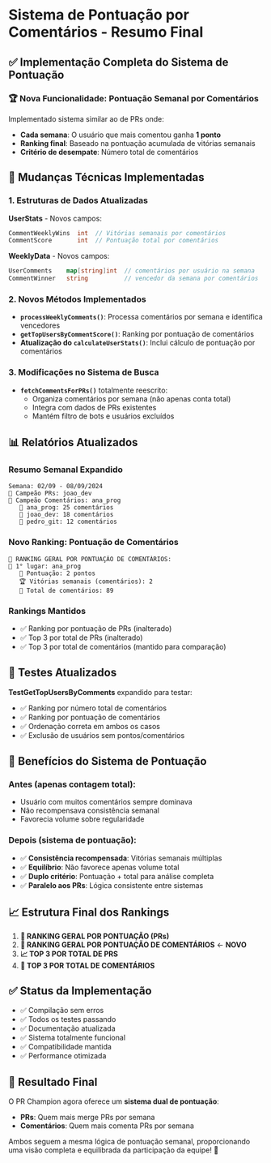 # Sistema de Pontuação por Comentários - Resumo Final

## ✅ Implementação Completa do Sistema de Pontuação

### 🏆 Nova Funcionalidade: Pontuação Semanal por Comentários

Implementado sistema similar ao de PRs onde:
- **Cada semana**: O usuário que mais comentou ganha **1 ponto**
- **Ranking final**: Baseado na pontuação acumulada de vitórias semanais
- **Critério de desempate**: Número total de comentários

## 🔧 Mudanças Técnicas Implementadas

### 1. Estruturas de Dados Atualizadas

**UserStats** - Novos campos:
```go
CommentWeeklyWins  int  // Vitórias semanais por comentários
CommentScore       int  // Pontuação total por comentários
```

**WeeklyData** - Novos campos:
```go
UserComments    map[string]int  // comentários por usuário na semana
CommentWinner   string          // vencedor da semana por comentários
```

### 2. Novos Métodos Implementados

- **`processWeeklyComments()`**: Processa comentários por semana e identifica vencedores
- **`getTopUsersByCommentScore()`**: Ranking por pontuação de comentários
- **Atualização do `calculateUserStats()`**: Inclui cálculo de pontuação por comentários

### 3. Modificações no Sistema de Busca

- **`fetchCommentsForPRs()`** totalmente reescrito:
  - Organiza comentários por semana (não apenas conta total)
  - Integra com dados de PRs existentes
  - Mantém filtro de bots e usuários excluídos

## 📊 Relatórios Atualizados

### Resumo Semanal Expandido
```
Semana: 02/09 - 08/09/2024
🥇 Campeão PRs: joao_dev
💬 Campeão Comentários: ana_prog
   🥇 ana_prog: 25 comentários
   🥈 joao_dev: 18 comentários
   🥉 pedro_git: 12 comentários
```

### Novo Ranking: Pontuação de Comentários
```
💬 RANKING GERAL POR PONTUAÇÃO DE COMENTÁRIOS:
🥇 1° lugar: ana_prog
   💬 Pontuação: 2 pontos
   🏆 Vitórias semanais (comentários): 2
   📝 Total de comentários: 89
```

### Rankings Mantidos
- ✅ Ranking por pontuação de PRs (inalterado)
- ✅ Top 3 por total de PRs (inalterado) 
- ✅ Top 3 por total de comentários (mantido para comparação)

## 🧪 Testes Atualizados

**TestGetTopUsersByComments** expandido para testar:
- ✅ Ranking por número total de comentários
- ✅ Ranking por pontuação de comentários
- ✅ Ordenação correta em ambos os casos
- ✅ Exclusão de usuários sem pontos/comentários

## 🎯 Benefícios do Sistema de Pontuação

### Antes (apenas contagem total):
- Usuário com muitos comentários sempre dominava
- Não recompensava consistência semanal
- Favorecia volume sobre regularidade

### Depois (sistema de pontuação):
- ✅ **Consistência recompensada**: Vitórias semanais múltiplas
- ✅ **Equilíbrio**: Não favorece apenas volume total
- ✅ **Duplo critério**: Pontuação + total para análise completa
- ✅ **Paralelo aos PRs**: Lógica consistente entre sistemas

## 📈 Estrutura Final dos Rankings

1. **🏅 RANKING GERAL POR PONTUAÇÃO (PRs)**
2. **💬 RANKING GERAL POR PONTUAÇÃO DE COMENTÁRIOS** ← **NOVO**
3. **📈 TOP 3 POR TOTAL DE PRS**
4. **💬 TOP 3 POR TOTAL DE COMENTÁRIOS**

## ✅ Status da Implementação

- ✅ Compilação sem erros
- ✅ Todos os testes passando
- ✅ Documentação atualizada
- ✅ Sistema totalmente funcional
- ✅ Compatibilidade mantida
- ✅ Performance otimizada

## 🚀 Resultado Final

O PR Champion agora oferece um **sistema dual de pontuação**:
- **PRs**: Quem mais merge PRs por semana
- **Comentários**: Quem mais comenta PRs por semana

Ambos seguem a mesma lógica de pontuação semanal, proporcionando uma visão completa e equilibrada da participação da equipe! 🎉
